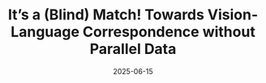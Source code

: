 ---
ref: itsamatch
title: "It’s a (Blind) Match! Towards Vision-Language Correspondence without Parallel Data"
authors: Dominik Schnaus, Nikita Araslanov, Daniel Cremers
date: 2025-06-15
venue: "Computer Vision and Pattern Recognition (CVPR)"
image: https://dominik-schnaus.github.io/itsamatch/static/videos/teaser.mp4
external_project_page: https://dominik-schnaus.github.io/itsamatch/
video: https://dominik-schnaus.github.io/itsamatch/static/videos/teaser.mp4
talk: 
paper: https://arxiv.org/pdf/2503.24129
poster:
data:
code: https://github.com/dominik-schnaus/itsamatch
conference_url: https://cvpr.thecvf.com/Conferences/2025
equal_contributions: 
award: 
bibtex: "@inproceedings{schnaus2025it,
title={It’s a (Blind) Match! Towards Vision-Language Correspondence without Parallel Data},
author={Schnaus, Dominik and Araslanov, Nikita and Cremers, Daniel},
booktitle = {Proceedings of the IEEE/CVF Conference on Computer Vision and Pattern Recognition},
year={2025}
}"
---